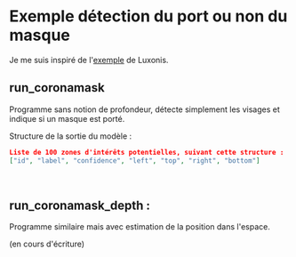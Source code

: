 # Exemple détection du port ou non du masque

Je me suis inspiré de l'[exemple](https://github.com/luxonis/depthai-experiments/tree/master/gen2-coronamask) de Luxonis.


## run_coronamask
Programme sans notion de profondeur, détecte simplement les visages et indique si un masque est porté.

Structure de la sortie du modèle :
```json
Liste de 100 zones d'intérêts potentielles, suivant cette structure :
["id", "label", "confidence", "left", "top", "right", "bottom"]
```
<br>


## run_coronamask_depth : 
Programme similaire mais avec estimation de la position dans l'espace.

(en cours d'écriture)